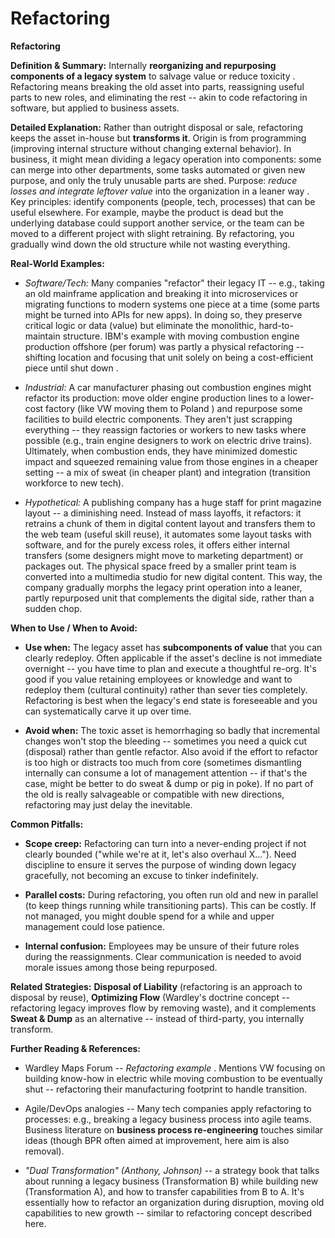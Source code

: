 # Refactoring

**Refactoring**

**Definition & Summary:** Internally **reorganizing and repurposing components of a legacy system** to salvage value or reduce toxicity . Refactoring means breaking the old asset into parts, reassigning useful parts to new roles, and eliminating the rest -- akin to code refactoring in software, but applied to business assets.

**Detailed Explanation:** Rather than outright disposal or sale, refactoring keeps the asset in-house but **transforms it**. Origin is from programming (improving internal structure without changing external behavior). In business, it might mean dividing a legacy operation into components: some can merge into other departments, some tasks automated or given new purpose, and only the truly unusable parts are shed. Purpose: *reduce losses and integrate leftover value* into the organization in a leaner way . Key principles: identify components (people, tech, processes) that can be useful elsewhere. For example, maybe the product is dead but the underlying database could support another service, or the team can be moved to a different project with slight retraining. By refactoring, you gradually wind down the old structure while not wasting everything.

**Real-World Examples:**

-  *Software/Tech:* Many companies "refactor" their legacy IT -- e.g., taking an old mainframe application and breaking it into microservices or migrating functions to modern systems one piece at a time (some parts might be turned into APIs for new apps). In doing so, they preserve critical logic or data (value) but eliminate the monolithic, hard-to-maintain structure. IBM's example with moving combustion engine production offshore (per forum) was partly a physical refactoring -- shifting location and focusing that unit solely on being a cost-efficient piece until shut down .

-  *Industrial:* A car manufacturer phasing out combustion engines might refactor its production: move older engine production lines to a lower-cost factory (like VW moving them to Poland ) and repurpose some facilities to build electric components. They aren't just scrapping everything -- they reassign factories or workers to new tasks where possible (e.g., train engine designers to work on electric drive trains). Ultimately, when combustion ends, they have minimized domestic impact and squeezed remaining value from those engines in a cheaper setting -- a mix of sweat (in cheaper plant) and integration (transition workforce to new tech).

-  *Hypothetical:* A publishing company has a huge staff for print magazine layout -- a diminishing need. Instead of mass layoffs, it refactors: it retrains a chunk of them in digital content layout and transfers them to the web team (useful skill reuse), it automates some layout tasks with software, and for the purely excess roles, it offers either internal transfers (some designers might move to marketing department) or packages out. The physical space freed by a smaller print team is converted into a multimedia studio for new digital content. This way, the company gradually morphs the legacy print operation into a leaner, partly repurposed unit that complements the digital side, rather than a sudden chop.

**When to Use / When to Avoid:**

-  **Use when:** The legacy asset has **subcomponents of value** that you can clearly redeploy. Often applicable if the asset's decline is not immediate overnight -- you have time to plan and execute a thoughtful re-org. It's good if you value retaining employees or knowledge and want to redeploy them (cultural continuity) rather than sever ties completely. Refactoring is best when the legacy's end state is foreseeable and you can systematically carve it up over time.

-  **Avoid when:** The toxic asset is hemorrhaging so badly that incremental changes won't stop the bleeding -- sometimes you need a quick cut (disposal) rather than gentle refactor. Also avoid if the effort to refactor is too high or distracts too much from core (sometimes dismantling internally can consume a lot of management attention -- if that's the case, might be better to do sweat & dump or pig in poke). If no part of the old is really salvageable or compatible with new directions, refactoring may just delay the inevitable.

**Common Pitfalls:**

-  **Scope creep:** Refactoring can turn into a never-ending project if not clearly bounded ("while we're at it, let's also overhaul X..."). Need discipline to ensure it serves the purpose of winding down legacy gracefully, not becoming an excuse to tinker indefinitely.

-  **Parallel costs:** During refactoring, you often run old and new in parallel (to keep things running while transitioning parts). This can be costly. If not managed, you might double spend for a while and upper management could lose patience.

-  **Internal confusion:** Employees may be unsure of their future roles during the reassignments. Clear communication is needed to avoid morale issues among those being repurposed.

**Related Strategies:** **Disposal of Liability** (refactoring is an approach to disposal by reuse), **Optimizing Flow** (Wardley's doctrine concept -- refactoring legacy improves flow by removing waste), and it complements **Sweat & Dump** as an alternative -- instead of third-party, you internally transform.

**Further Reading & References:**

-  Wardley Maps Forum -- *Refactoring example* . Mentions VW focusing on building know-how in electric while moving combustion to be eventually shut -- refactoring their manufacturing footprint to handle transition.

-  Agile/DevOps analogies -- Many tech companies apply refactoring to processes: e.g., breaking a legacy business process into agile teams. Business literature on **business process re-engineering** touches similar ideas (though BPR often aimed at improvement, here aim is also removal).

-  *"Dual Transformation" (Anthony, Johnson)* -- a strategy book that talks about running a legacy business (Transformation B) while building new (Transformation A), and how to transfer capabilities from B to A. It's essentially how to refactor an organization during disruption, moving old capabilities to new growth -- similar to refactoring concept described here.